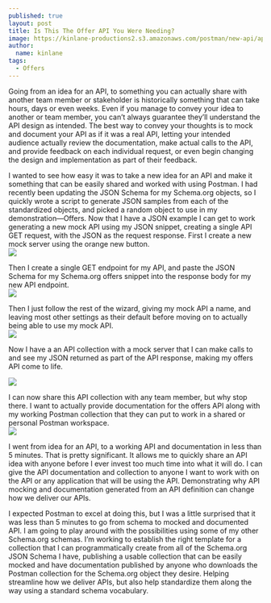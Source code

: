 ```yaml
---
published: true
layout: post
title: Is This The Offer API You Were Needing?
image: https://kinlane-productions2.s3.amazonaws.com/postman/new-api/api-response.png
author:
  name: kinlane
tags:
  - Offers
---
```

Going from an idea for an API, to something you can actually share with another team member or stakeholder is historically something that can take hours, days or even weeks. Even if you manage to convey your idea to another or team member, you can’t always guarantee they’ll understand the API design as intended. The best way to convey your thoughts is to mock and document your API as if it was a real API, letting your intended audience actually review the documentation, make actual calls to the API, and provide feedback on each individual request, or even begin changing the design and implementation as part of their feedback.  
  
I wanted to see how easy it was to take a new idea for an API and make it something that can be easily shared and worked with using Postman. I had recently been updating the JSON Schema for my Schema.org objects, so I quickly wrote a script to generate JSON samples from each of the standardized objects, and picked a random object to use in my demonstration—Offers. Now that I have a JSON example I can get to work generating a new mock API using my JSON snippet, creating a single API GET request, with the JSON as the request response. First I create a new mock server using the orange new button.  
![](https://kinlane-productions2.s3.amazonaws.com/postman/new-api/new-mock.png)

Then I create a single GET endpoint for my API, and paste the JSON Schema for my Schema.org offers snippet into the response body for my new API endpoint.  
![](https://kinlane-productions2.s3.amazonaws.com/postman/new-api/new-request.png)

Then I just follow the rest of the wizard, giving my mock API a name, and leaving most other settings as their default before moving on to actually being able to use my mock API.  
![](https://kinlane-productions2.s3.amazonaws.com/postman/new-api/publish-mock.png)  
  
Now I have a an API collection with a mock server that I can make calls to and see my JSON returned as part of the API response, making my offers API come to life.  
  
![](https://kinlane-productions2.s3.amazonaws.com/postman/new-api/api-response.png)  
  
I can now share this API collection with any team member, but why stop there. I want to actually provide documentation for the offers API along with my working Postman collection that they can put to work in a shared or personal Postman workspace.  
![](https://kinlane-productions2.s3.amazonaws.com/postman/new-api/api-docs.png)  
  
I went from idea for an API, to a working API and documentation in less than 5 minutes. That is pretty significant. It allows me to quickly share an API idea with anyone before I ever invest too much time into what it will do. I can give the API documentation and collection to anyone I want to work with on the API or any application that will be using the API. Demonstrating why API mocking and documentation generated from an API definition can change how we deliver our APIs.  
  
I expected Postman to excel at doing this, but I was a little surprised that it was less than 5 minutes to go from schema to mocked and documented API. I am going to play around with the possibilities using some of my other Schema.org schemas. I’m working to establish the right template for a collection that I can programmatically create from all of the Schema.org JSON Schema I have, publishing a usable collection that can be easily mocked and have documentation published by anyone who downloads the Postman collection for the Schema.org object they desire. Helping streamline how we deliver APIs, but also help standardize them along the way using a standard schema vocabulary.